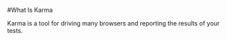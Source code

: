 #What Is Karma

Karma is a tool for driving many browsers and reporting the results of your
tests. 
